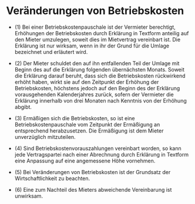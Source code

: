 # Veränderungen von Betriebskosten

- (1) Bei einer Betriebskostenpauschale ist der Vermieter berechtigt, Erhöhungen der Betriebskosten durch Erklärung in Textform anteilig auf den Mieter umzulegen, soweit dies im Mietvertrag vereinbart ist. Die Erklärung ist nur wirksam, wenn in ihr der Grund für die Umlage bezeichnet und erläutert wird.

- (2) Der Mieter schuldet den auf ihn entfallenden Teil der Umlage mit Beginn des auf die Erklärung folgenden übernächsten Monats. Soweit die Erklärung darauf beruht, dass sich die Betriebskosten rückwirkend erhöht haben, wirkt sie auf den Zeitpunkt der Erhöhung der Betriebskosten, höchstens jedoch auf den Beginn des der Erklärung vorausgehenden Kalenderjahres zurück, sofern der Vermieter die Erklärung innerhalb von drei Monaten nach Kenntnis von der Erhöhung abgibt.

- (3) Ermäßigen sich die Betriebskosten, so ist eine Betriebskostenpauschale vom Zeitpunkt der Ermäßigung an entsprechend herabzusetzen. Die Ermäßigung ist dem Mieter unverzüglich mitzuteilen.

- (4) Sind Betriebskostenvorauszahlungen vereinbart worden, so kann jede Vertragspartei nach einer Abrechnung durch Erklärung in Textform eine Anpassung auf eine angemessene Höhe vornehmen.

- (5) Bei Veränderungen von Betriebskosten ist der Grundsatz der Wirtschaftlichkeit zu beachten.

- (6) Eine zum Nachteil des Mieters abweichende Vereinbarung ist unwirksam.

